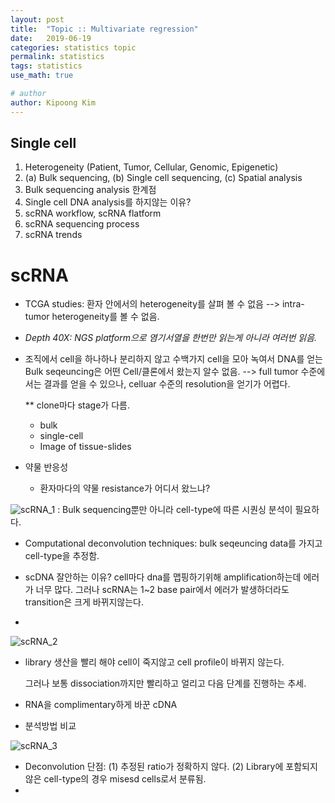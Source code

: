 ```yaml
---
layout: post
title:  "Topic :: Multivariate regression"
date:   2019-06-19
categories: statistics topic
permalink: statistics
tags: statistics
use_math: true

# author
author: Kipoong Kim
---
```


<!-- more -->

## Single cell

1. Heterogeneity (Patient, Tumor, Cellular, Genomic, Epigenetic)
2. (a) Bulk sequencing, (b) Single cell sequencing, (c) Spatial analysis
3. Bulk sequencing analysis 한계점
4. Single cell DNA analysis를 하지않는 이유?
5. scRNA workflow, scRNA flatform
6. scRNA sequencing process
7. scRNA trends

# scRNA

- TCGA studies: 환자 안에서의 heterogeneity를 살펴 볼 수 없음 --> intra-tumor heterogeneity를 볼 수 없음.

- *Depth 40X: NGS platform으로 염기서열을 한번만 읽는게 아니라 여러번 읽음.*

- 조직에서 cell을 하나하나 분리하지 않고 수백가지 cell을 모아 녹여서 DNA를 얻는 Bulk seqeuncing은 어떤 Cell/클론에서 왔는지 알수 없음. --> full tumor 수준에서는 결과를 얻을 수 있으나, celluar 수준의 resolution을 얻기가 어렵다. 

  ** clone마다 stage가 다름.

  - bulk
  - single-cell
  - Image of tissue-slides

- 약물 반응성

  - 환자마다의 약물 resistance가 어디서 왔느냐?



![scRNA_1](E:\6.Github\statpng\statpng.github.io[sciblog]\img\scRNA_1.png)
  : Bulk sequencing뿐만 아니라 cell-type에 따른 시퀀싱 분석이 필요하다.

- Computational deconvolution techniques: bulk seqeuncing data를 가지고 cell-type을 추정함.



- scDNA 잘안하는 이유? cell마다 dna를 맵핑하기위해 amplification하는데 에러가 너무 많다.
  그러나 scRNA는 1~2 base pair에서 에러가 발생하더라도 transition은 크게 바뀌지않는다.

- 

![scRNA_2](E:\6.Github\statpng\statpng.github.io[sciblog]\img\scRNA_2.png)

- library 생산을 빨리 해야 cell이 죽지않고 cell profile이 바뀌지 않는다.

  그러나 보통 dissociation까지만 빨리하고 얼리고 다음 단계를 진행하는 추세.

- RNA을 complimentary하게 바꾼 cDNA



- 분석방법 비교

![scRNA_3](E:\6.Github\statpng\statpng.github.io[sciblog]\img\scRNA_3.png)

- Deconvolution 단점: (1) 추정된 ratio가 정확하지 않다. (2) Library에 포함되지 않은 cell-type의 경우 misesd cells로서 분류됨.
- 
